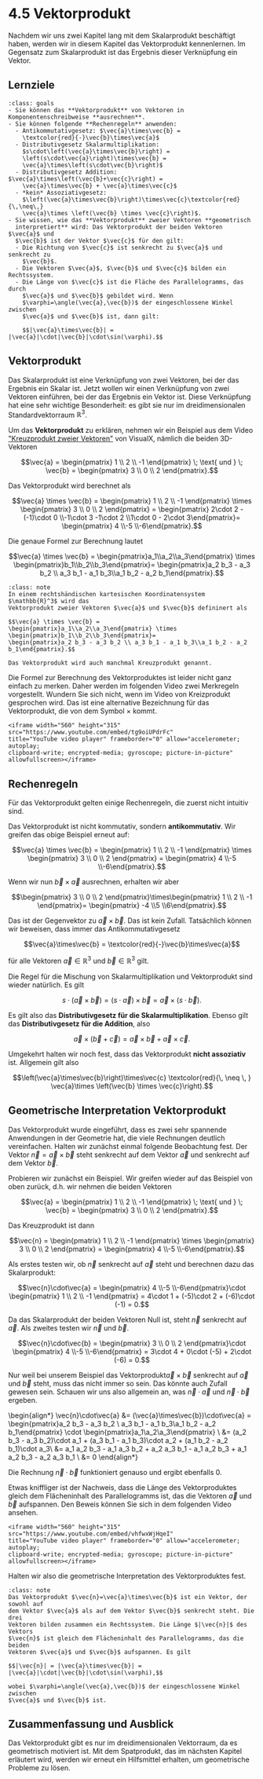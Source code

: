 # 4.5 Vektorprodukt

Nachdem wir uns zwei Kapitel lang mit dem Skalarprodukt beschäftigt haben,
werden wir in diesem Kapitel das Vektorprodukt kennenlernen. Im Gegensatz zum
Skalarprodukt ist das Ergebnis dieser Verknüpfung ein Vektor.

## Lernziele

```{admonition} Lernziele
:class: goals
- Sie können das **Vektorprodukt** von Vektoren in Komponentenschreibweise **ausrechnen**.
- Sie können folgende **Rechenregeln** anwenden:
  - Antikommutativgesetz: $\vec{a}\times\vec{b} =
    \textcolor{red}{-}\vec{b}\times\vec{a}$
  - Distributivgesetz Skalarmultiplikation:
    $s\cdot\left(\vec{a}\times\vec{b}\right) =
    \left(s\cdot\vec{a}\right)\times\vec{b} =
    \vec{a}\times\left(s\cdot\vec{b}\right)$
  - Distributivgesetz Addition: $\vec{a}\times\left(\vec{b}+\vec{c}\right) =
    \vec{a}\times\vec{b} + \vec{a}\times\vec{c}$
  - *kein* Assoziativgesetz:
    $\left(\vec{a}\times\vec{b}\right)\times\vec{c}\textcolor{red}{\,\neq\,}
    \vec{a}\times \left(\vec{b} \times \vec{c}\right)$.
- Sie wissen, wie das **Vektorprodukt** zweier Vektoren **geometrisch
  interpretiert** wird: Das Vektorprodukt der beiden Vektoren $\vec{a}$ und
  $\vec{b}$ ist der Vektor $\vec{c}$ für den gilt:
  - Die Richtung von $\vec{c}$ ist senkrecht zu $\vec{a}$ und senkrecht zu
    $\vec{b}$.
  - Die Vektoren $\vec{a}$, $\vec{b}$ und $\vec{c}$ bilden ein Rechtssystem.
  - Die Länge von $\vec{c}$ ist die Fläche des Parallelogramms, das durch
    $\vec{a}$ und $\vec{b}$ gebildet wird. Wenn
    $\varphi=\angle(\vec{a},\vec{b})$ der eingeschlossene Winkel zwischen
    $\vec{a}$ und $\vec{b}$ ist, dann gilt:

    $$|\vec{a}\times\vec{b}| = |\vec{a}|\cdot|\vec{b}|\cdot\sin(\varphi).$$
```

## Vektorprodukt

Das Skalarprodukt ist eine Verknüpfung von zwei Vektoren, bei der das Ergebnis
ein Skalar ist. Jetzt wollen wir einen Verknüpfung von zwei Vektoren einführen,
bei der das Ergebnis ein Vektor ist. Diese Verknüpfung hat eine sehr wichtige
Besonderheit: es gibt sie nur im dreidimensionalen Standardvektorraum
$\mathbb{R}^3$.

Um das **Vektorprodukt** zu erklären, nehmen wir ein Beispiel aus dem Video
["Kreuzprodukt zweier Vektoren"](https://youtu.be/tg9oiUPdrFc?feature=shared)
von VisualX, nämlich die beiden 3D-Vektoren

$$\vec{a} = \begin{pmatrix} 1 \\ 2 \\ -1 \end{pmatrix} \; \text{ und } \;
\vec{b} = \begin{pmatrix} 3 \\ 0 \\ 2 \end{pmatrix}.$$

Das Vektorprodukt wird berechnet als

$$\vec{a} \times \vec{b} =
\begin{pmatrix} 1 \\ 2 \\ -1 \end{pmatrix} \times \begin{pmatrix} 3 \\ 0 \\ 2 \end{pmatrix} =
\begin{pmatrix} 2\cdot 2 -(-1)\cdot 0 \\-1\cdot 3 -1\cdot 2 \\1\cdot 0 - 2\cdot 3\end{pmatrix}=
\begin{pmatrix} 4 \\-5 \\-6\end{pmatrix}.$$

Die genaue Formel zur Berechnung lautet

$$\vec{a} \times \vec{b} =
\begin{pmatrix}a_1\\a_2\\a_3\end{pmatrix} \times \begin{pmatrix}b_1\\b_2\\b_3\end{pmatrix}=
\begin{pmatrix}a_2 b_3 - a_3 b_2 \\ a_3 b_1 - a_1 b_3\\a_1 b_2 - a_2 b_1\end{pmatrix}.$$

```{admonition} Was ist ... das Vektorprodukt?
:class: note
In einem rechtshändischen kartesischen Koordinatensystem $\mathbb{R}^3$ wird das
Vektorprodukt zweier Vektoren $\vec{a}$ und $\vec{b}$ defininert als

$$\vec{a} \times \vec{b} =
\begin{pmatrix}a_1\\a_2\\a_3\end{pmatrix} \times \begin{pmatrix}b_1\\b_2\\b_3\end{pmatrix}=
\begin{pmatrix}a_2 b_3 - a_3 b_2 \\ a_3 b_1 - a_1 b_3\\a_1 b_2 - a_2 b_1\end{pmatrix}.$$

Das Vektorprodukt wird auch manchmal Kreuzprodukt genannt.
```

Die Formel zur Berechnung des Vektorproduktes ist leider nicht ganz einfach zu
merken. Daher werden im folgenden Video zwei Merkregeln vorgestellt. Wundern Sie
sich nicht, wenn im Video von Kreizprodukt gesprochen wird. Das ist eine
alternative Bezeichnung für das Vektorprodukt, die von dem Symbol $\times$
kommt.

```{dropdown} Video "Kreuzprodukt zweier Vektoren" von VisualX
<iframe width="560" height="315" src="https://www.youtube.com/embed/tg9oiUPdrFc" 
title="YouTube video player" frameborder="0" allow="accelerometer; autoplay; 
clipboard-write; encrypted-media; gyroscope; picture-in-picture" allowfullscreen></iframe>
```

## Rechenregeln

Für das Vektorprodukt gelten einige Rechenregeln, die zuerst nicht intuitiv
sind.

Das Vektorprodukt ist nicht kommutativ, sondern **antikommutativ**. Wir greifen
das obige Beispiel erneut auf:

$$\vec{a} \times \vec{b} = \begin{pmatrix} 1 \\ 2 \\ -1 \end{pmatrix} \times
\begin{pmatrix} 3 \\ 0 \\ 2 \end{pmatrix} = \begin{pmatrix} 4 \\-5
\\-6\end{pmatrix}.$$

Wenn wir nun $\vec{b}\times\vec{a}$ ausrechnen, erhalten wir aber

$$\begin{pmatrix} 3 \\ 0 \\ 2 \end{pmatrix}\times\begin{pmatrix} 1 \\ 2 \\ -1
\end{pmatrix}= \begin{pmatrix} -4 \\5 \\6\end{pmatrix}.$$

Das ist der Gegenvektor zu $\vec{a}\times\vec{b}$. Das ist kein Zufall.
Tatsächlich können wir beweisen, dass immer das Antikommutativgesetz

$$\vec{a}\times\vec{b} = \textcolor{red}{-}\vec{b}\times\vec{a}$$

für alle Vektoren $\vec{a}\in\mathbb{R}^3$ und $\vec{b}\in\mathbb{R}^3$ gilt.

Die Regel für die Mischung von Skalarmultiplikation und Vektorprodukt sind
wieder natürlich. Es gilt

 $$s\cdot\left(\vec{a}\times\vec{b}\right) = \left(s\cdot\vec{a}\right)\times\vec{b} =
\vec{a}\times\left(s\cdot\vec{b}\right).$$

Es gilt also das **Distributivgesetz für die Skalarmultiplikation**. Ebenso gilt
das **Distributivgesetz für die Addition**, also

$$\vec{a}\times\left(\vec{b}+\vec{c}\right) = \vec{a}\times\vec{b} +
\vec{a}\times\vec{c}.$$

Umgekehrt halten wir noch fest, dass das Vektorprodukt **nicht assoziativ** ist.
Allgemein gilt also

$$\left(\vec{a}\times\vec{b}\right)\times\vec{c}
  \textcolor{red}{\, \neq \, } \vec{a}\times \left(\vec{b} \times
  \vec{c}\right).$$

## Geometrische Interpretation Vektorprodukt

Das Vektorprodukt wurde eingeführt, dass es zwei sehr spannende Anwendungen in
der Geometrie hat, die viele Rechnungen deutlich vereinfachen. Halten wir
zunächst einmal folgende Beobachtung fest. Der Vektor $\vec{n} =
\vec{a}\times\vec{b}$ steht senkrecht auf dem Vektor $\vec{a}$ und senkrecht auf
dem Vektor $\vec{b}$.

Probieren wir zunächst ein Beispiel. Wir greifen wieder auf das Beispiel von
oben zurück, d.h. wir nehmen die beiden Vektoren

$$\vec{a} = \begin{pmatrix} 1 \\ 2 \\ -1 \end{pmatrix} \; \text{ und } \;
\vec{b} = \begin{pmatrix} 3 \\ 0 \\ 2 \end{pmatrix}.$$

Das Kreuzprodukt ist dann

$$\vec{n} = \begin{pmatrix} 1 \\ 2 \\ -1 \end{pmatrix} \times
\begin{pmatrix} 3 \\ 0 \\ 2 \end{pmatrix} = \begin{pmatrix} 4 \\-5
\\-6\end{pmatrix}.$$

Als erstes testen wir, ob $\vec{n}$ senkrecht auf $\vec{a}$ steht und berechnen
dazu das Skalarprodukt:

$$\vec{n}\cdot\vec{a} = \begin{pmatrix} 4 \\-5 \\-6\end{pmatrix}\cdot
\begin{pmatrix} 1 \\ 2 \\ -1 \end{pmatrix} =
4\cdot 1 + (-5)\cdot 2 + (-6)\cdot (-1) = 0.$$

Da das Skalarprodukt der beiden Vektoren Null ist, steht $\vec{n}$ senkrecht auf
$\vec{a}$. Als zweites testen wir $\vec{n}$ und $\vec{b}$.

$$\vec{n}\cdot\vec{b} = \begin{pmatrix} 3 \\ 0 \\ 2 \end{pmatrix}\cdot
\begin{pmatrix} 4 \\-5 \\-6\end{pmatrix} = 3\cdot 4 + 0\cdot (-5) + 2\cdot (-6)
= 0.$$

Nur weil bei unserem Beispiel das Vektorprodukt$\vec{a}\times\vec{b}$ senkrecht
auf $\vec{a}$ und $\vec{b}$ steht, muss das nicht immer so sein. Das könnte auch
Zufall gewesen sein. Schauen wir uns also allgemein an, was
$\vec{n}\cdot\vec{a}$ und $\vec{n}\cdot\vec{b}$ ergeben.

\begin{align*}
\vec{n}\cdot\vec{a} &= (\vec{a}\times\vec{b})\cdot\vec{a} =
\begin{pmatrix}a_2 b_3 - a_3 b_2 \\ a_3 b_1 - a_1 b_3\\a_1 b_2 - a_2 b_1\end{pmatrix}
\cdot \begin{pmatrix}a_1\\a_2\\a_3\end{pmatrix} \\
&= (a_2 b_3 - a_3 b_2)\cdot a_1 + (a_3 b_1 - a_1 b_3)\cdot a_2 + (a_1 b_2 - a_2 b_1)\cdot a_3\\
&= a_1 a_2 b_3 - a_1 a_3 b_2 + a_2 a_3 b_1 - a_1 a_2 b_3 + a_1 a_2 b_3 - a_2 a_3 b_1 \\
&= 0
\end{align*}

Die Rechnung $\vec{n}\cdot\vec{b}$ funktioniert genauso und ergibt ebenfalls $0$.

Etwas kniffliger ist der Nachweis, dass die Länge des Vektorproduktes gleich dem
Flächeninhalt des Parallelogramms ist, das die Vektoren $\vec{a}$ und $\vec{b}$
aufspannen. Den Beweis können Sie sich in dem folgenden Video ansehen.

```{dropdown} Video "Kreuzprodukt geometrisch" von VisualX
<iframe width="560" height="315" src="https://www.youtube.com/embed/vhfwxWjHqeI" 
title="YouTube video player" frameborder="0" allow="accelerometer; autoplay; 
clipboard-write; encrypted-media; gyroscope; picture-in-picture" allowfullscreen></iframe>
```

Halten wir also die geometrische Interpretation des Vektorproduktes fest.

```{admonition} Wie wird das Vektorprodukt geometrisch interpretiert?
:class: note
Das Vektorprodukt $\vec{n}=\vec{a}\times\vec{b}$ ist ein Vektor, der sowohl auf
dem Vektor $\vec{a}$ als auf dem Vektor $\vec{b}$ senkrecht steht. Die drei
Vektoren bilden zusammen ein Rechtssystem. Die Länge $|\vec{n}|$ des Vektors
$\vec{n}$ ist gleich dem Flächeninhalt des Parallelogramms, das die beiden
Vektoren $\vec{a}$ und $\vec{b}$ aufspannen. Es gilt

$$|\vec{n}| = |\vec{a}\times\vec{b}| =
|\vec{a}|\cdot|\vec{b}|\cdot\sin(\varphi),$$

wobei $\varphi=\angle(\vec{a},\vec{b})$ der eingeschlossene Winkel zwischen
$\vec{a}$ und $\vec{b}$ ist.
```

## Zusammenfassung und Ausblick

Das Vektorprodukt gibt es nur im dreidimensionalen Vektorraum, da es geometrisch
motiviert ist. Mit dem Spatprodukt, das im nächsten Kapitel erläutert wird,
werden wir erneut ein Hilfsmittel erhalten, um geometrische Probleme zu lösen.
